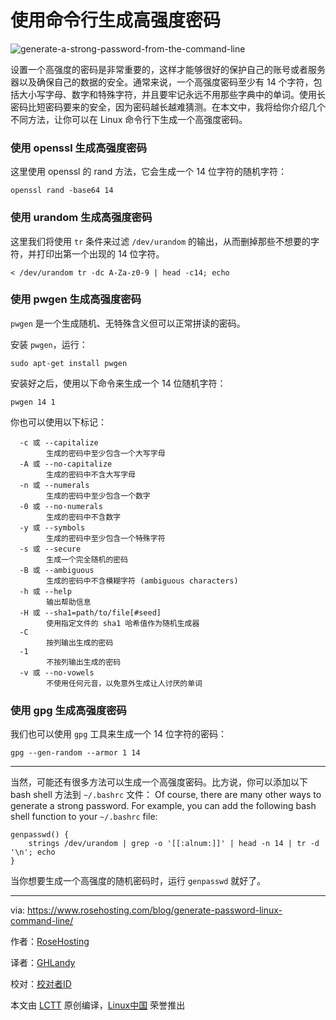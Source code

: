 使用命令行生成高强度密码
===

 ![generate-a-strong-password-from-the-command-line](https://www.rosehosting.com/blog/wp-content/uploads/2016/10/generate-a-strong-password-from-the-command-line.jpg) 

设置一个高强度的密码是非常重要的，这样才能够很好的保护自己的账号或者服务器以及确保自己的数据的安全。通常来说，一个高强度密码至少有 14 个字符，包括大小写字母、数字和特殊字符，并且要牢记永远不用那些字典中的单词。使用长密码比短密码要来的安全，因为密码越长越难猜测。在本文中，我将给你介绍几个不同方法，让你可以在 Linux 命令行下生成一个高强度密码。

### 使用 openssl 生成高强度密码

这里使用 openssl 的 rand 方法，它会生成一个 14 位字符的随机字符：

```
openssl rand -base64 14
```

### 使用 urandom 生成高强度密码

这里我们将使用 `tr` 条件来过滤 `/dev/urandom` 的输出，从而删掉那些不想要的字符，并打印出第一个出现的 14 位字符。

```
< /dev/urandom tr -dc A-Za-z0-9 | head -c14; echo
```

### 使用 pwgen 生成高强度密码

`pwgen` 是一个生成随机、无特殊含义但可以正常拼读的密码。

安装 `pwgen`，运行：

```
sudo apt-get install pwgen
```
安装好之后，使用以下命令来生成一个 14 位随机字符：

```
pwgen 14 1
```

你也可以使用以下标记：

<small style="transition: height 0.15s ease-out, width 0.15s ease-out; font-size: 14.45px;"></small>

```
  -c 或 --capitalize
        生成的密码中至少包含一个大写字母
  -A 或 --no-capitalize
        生成的密码中不含大写字母
  -n 或 --numerals
        生成的密码中至少包含一个数字
  -0 或 --no-numerals
        生成的密码中不含数字
  -y 或 --symbols
        生成的密码中至少包含一个特殊字符
  -s 或 --secure
        生成一个完全随机的密码
  -B 或 --ambiguous
        生成的密码中不含模糊字符 (ambiguous characters)
  -h 或 --help
        输出帮助信息
  -H 或 --sha1=path/to/file[#seed]
        使用指定文件的 sha1 哈希值作为随机生成器
  -C
        按列输出生成的密码
  -1
        不按列输出生成的密码
  -v 或 --no-vowels
        不使用任何元音，以免意外生成让人讨厌的单词

```

### 使用 gpg 生成高强度密码

我们也可以使用 `gpg` 工具来生成一个 14 位字符的密码：

```
gpg --gen-random --armor 1 14
```

* * *

当然，可能还有很多方法可以生成一个高强度密码。比方说，你可以添加以下 bash shell 方法到 `~/.bashrc` 文件：
Of course, there are many other ways to generate a strong password. For example, you can add the following bash shell function to your `~/.bashrc` file:

```
genpasswd() { 
    strings /dev/urandom | grep -o '[[:alnum:]]' | head -n 14 | tr -d '\n'; echo
}
```

当你想要生成一个高强度的随机密码时，运行 `genpasswd` 就好了。

--------------------------------------------------------------------------------

via: https://www.rosehosting.com/blog/generate-password-linux-command-line/

作者：[RoseHosting][a]

译者：[GHLandy](https://github.com/GHLandy)

校对：[校对者ID](https://github.com/校对者ID)

本文由 [LCTT](https://github.com/LCTT/TranslateProject) 原创编译，[Linux中国](https://linux.cn/) 荣誉推出

[a]:www.rosehosting.com
